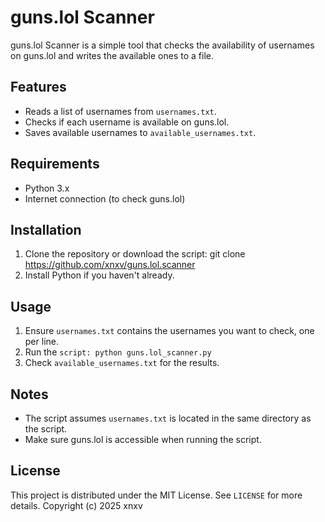 # guns.lol Scanner

guns.lol Scanner is a simple tool that checks the availability of usernames on guns.lol and writes the available ones to a file.

## Features

- Reads a list of usernames from `usernames.txt`.
- Checks if each username is available on guns.lol.
- Saves available usernames to `available_usernames.txt`.

## Requirements

- Python 3.x
- Internet connection (to check guns.lol)

## Installation

1. Clone the repository or download the script: git clone https://github.com/xnxv/guns.lol.scanner
2. Install Python if you haven't already.

## Usage

1. Ensure `usernames.txt` contains the usernames you want to check, one per line.
2. Run the `script: python guns.lol_scanner.py`
3. Check `available_usernames.txt` for the results.

## Notes

- The script assumes `usernames.txt` is located in the same directory as the script.
- Make sure guns.lol is accessible when running the script.

## License

This project is distributed under the MIT License. See `LICENSE` for more details.
Copyright (c) 2025 xnxv
